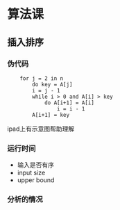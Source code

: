 # 算法课
## 插入排序
### 伪代码
```
    for j = 2 in n
        do key = A[j]
        i = j - 1
        while i > 0 and A[i] > key
            do A[i+1] = A[i]
                i = i - 1
        A[i+1] = key
```
ipad上有示意图帮助理解

### 运行时间

- 输入是否有序
- input size
- upper bound

### 分析的情况
